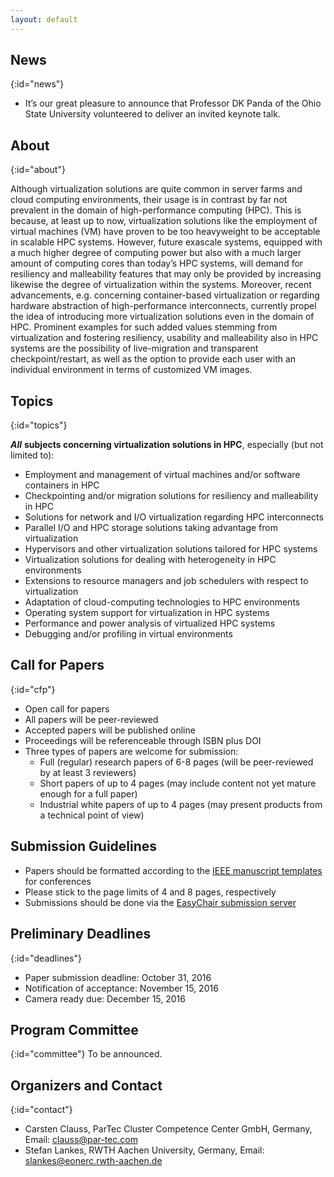 ```yaml
---
layout: default
---
```


## News
{:id="news"}
 * It’s our great pleasure to announce that Professor DK Panda of the Ohio State University volunteered to deliver an invited keynote talk.

## About
{:id="about"}

Although virtualization solutions are quite common in server farms and cloud computing environments, their usage is in contrast by far not prevalent in the domain of high-performance computing (HPC).
This is because, at least up to now, virtualization solutions like the employment of virtual machines (VM) have proven to be too heavyweight to be acceptable in scalable HPC systems.
However, future exascale systems, equipped with a much higher degree of computing power but also with a much larger amount of computing cores than today’s HPC systems, will demand for resiliency and malleability features that may only be provided by increasing likewise the degree of virtualization within the systems.
Moreover, recent advancements, e.g. concerning container-based virtualization or regarding hardware abstraction of high-performance interconnects, currently propel the idea of introducing more virtualization solutions even in the domain of HPC.
Prominent examples for such added values stemming from virtualization and fostering resiliency, usability and malleability also in HPC systems are the possibility of live-migration and transparent checkpoint/restart, as well as the option to provide each user with an individual environment in terms of customized VM images.


## Topics
{:id="topics"}

___All___ __subjects concerning virtualization solutions in HPC__, especially (but not limited to):

* Employment and management of virtual machines and/or software containers in HPC
* Checkpointing and/or migration solutions for resiliency and malleability in HPC
* Solutions for network and I/O virtualization regarding HPC interconnects
* Parallel I/O and HPC storage solutions taking advantage from virtualization
* Hypervisors and other virtualization solutions tailored for HPC systems
* Virtualization solutions for dealing with heterogeneity in HPC environments
* Extensions to resource managers and job schedulers with respect to virtualization
* Adaptation of cloud-computing technologies to HPC environments
* Operating system support for virtualization in HPC systems
* Performance and power analysis of virtualized HPC systems
* Debugging and/or profiling in virtual environments


## Call for Papers
{:id="cfp"}

* Open call for papers
* All papers will be peer-reviewed
* Accepted papers will be published online
* Proceedings will be referenceable through ISBN plus DOI
* Three types of papers are welcome for submission:
  * Full (regular) research papers of 6-8 pages (will be peer-reviewed by at least 3 reviewers)
  * Short papers of up to 4 pages (may include content not yet mature enough for a full paper)
  * Industrial white papers of up to 4 pages (may present products from a technical point of view)


## Submission Guidelines

* Papers should be formatted according to the [IEEE manuscript templates](http://www.ieee.org/conferences_events/conferences/publishing/templates.html) for conferences
* Please stick to the page limits of 4 and 8 pages, respectively
* Submissions should be done via the [EasyChair submission server](https://easychair.org/conferences/?conf=visorhpc2017)


## Preliminary Deadlines
{:id="deadlines"}

* Paper submission deadline:		October 31, 2016
* Notification of acceptance:		November 15, 2016
* Camera ready due:			December 15, 2016


## Program Committee
{:id="committee"}
To be announced.


## Organizers and Contact
{:id="contact"}

* Carsten Clauss, ParTec Cluster Competence Center GmbH, Germany, Email: <clauss@par-tec.com>
* Stefan Lankes, RWTH Aachen University, Germany, Email: <slankes@eonerc.rwth-aachen.de>
